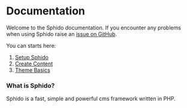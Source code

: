 <!--
id: docs
title: Sphido Documentation - How to hack/customize Sphido CMS
menu: Docs
template: ../../layout.docs.latte
order: 2
-->

# Documentation

Welcome to the Sphido documentation. If you encounter any problems when using Sphido
raise an [issue on GitHub](https://github.com/sphido/cms/issues).

You can starts here:

1. [Setup Sphido](/docs/setup)
2. [Create Content](/docs/create-content)
3. [Theme Basics](/docs/theme-basics)

### What is Sphido?
 
Sphido is a fast, simple and powerful cms framework written in PHP.



